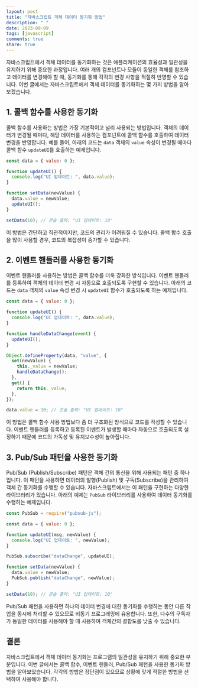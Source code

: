 ```yaml
---
layout: post
title: "자바스크립트 객체 데이터 동기화 방법"
description: " "
date: 2023-09-09
tags: [javascript]
comments: true
share: true
---
```


자바스크립트에서 객체 데이터를 동기화하는 것은 애플리케이션의 효율성과 일관성을 유지하기 위해 중요한 과정입니다. 여러 개의 컴포넌트나 모듈이 동일한 객체를 참조하고 데이터를 변경해야 할 때, 동기화를 통해 각각의 변경 사항을 적절히 반영할 수 있습니다. 이번 글에서는 자바스크립트에서 객체 데이터를 동기화하는 몇 가지 방법을 알아보겠습니다.

## 1. 콜백 함수를 사용한 동기화

콜백 함수를 사용하는 방법은 가장 기본적이고 널리 사용되는 방법입니다. 객체의 데이터가 변경될 때마다, 해당 데이터를 사용하는 컴포넌트에 콜백 함수를 호출하여 데이터 변경을 반영합니다. 예를 들어, 아래의 코드는 `data` 객체의 `value` 속성이 변경될 때마다 콜백 함수 `updateUI`를 호출하는 예제입니다.

```javascript
const data = { value: 0 };

function updateUI() {
  console.log("UI 업데이트: ", data.value);
}

function setData(newValue) {
  data.value = newValue;
  updateUI();
}

setData(10); // 콘솔 출력: "UI 업데이트: 10"
```

이 방법은 간단하고 직관적이지만, 코드의 관리가 어려워질 수 있습니다. 콜백 함수 호출을 많이 사용할 경우, 코드의 복잡성이 증가할 수 있습니다.

## 2. 이벤트 핸들러를 사용한 동기화

이벤트 핸들러를 사용하는 방법은 콜백 함수를 더욱 강화한 방식입니다. 이벤트 핸들러를 등록하여 객체의 데이터 변경 시 자동으로 호출되도록 구현할 수 있습니다. 아래의 코드는 `data` 객체의 `value` 속성 변경 시 `updateUI` 함수가 호출되도록 하는 예제입니다.

```javascript
const data = { value: 0 };

function updateUI() {
  console.log("UI 업데이트: ", data.value);
}

function handleDataChange(event) {
  updateUI();
}

Object.defineProperty(data, "value", {
  set(newValue) {
    this._value = newValue;
    handleDataChange();
  },
  get() {
    return this._value;
  },
});

data.value = 10; // 콘솔 출력: "UI 업데이트: 10"
```

이 방법은 콜백 함수 사용 방법보다 좀 더 구조화된 방식으로 코드를 작성할 수 있습니다. 이벤트 핸들러를 등록하고 등록된 이벤트가 발생할 때마다 자동으로 호출되도록 설정하기 때문에 코드의 가독성 및 유지보수성이 높아집니다.

## 3. Pub/Sub 패턴을 사용한 동기화

Pub/Sub (Publish/Subscribe) 패턴은 객체 간의 통신을 위해 사용되는 패턴 중 하나입니다. 이 패턴을 사용하면 데이터의 발행(Publish) 및 구독(Subscribe)을 관리하여 객체 간 동기화를 수행할 수 있습니다. 자바스크립트에서는 이 패턴을 구현하는 다양한 라이브러리가 있습니다. 아래의 예제는 `PubSub` 라이브러리를 사용하여 데이터 동기화를 수행하는 예제입니다.

```javascript
const PubSub = require("pubsub-js");

const data = { value: 0 };

function updateUI(msg, newValue) {
  console.log("UI 업데이트: ", newValue);
}

PubSub.subscribe("dataChange", updateUI);

function setData(newValue) {
  data.value = newValue;
  PubSub.publish("dataChange", newValue);
}

setData(10); // 콘솔 출력: "UI 업데이트: 10"
```

Pub/Sub 패턴을 사용하면 하나의 데이터 변경에 대한 동기화를 수행하는 동안 다른 작업을 동시에 처리할 수 있으므로 비동기 프로그래밍에 유용합니다. 또한, 다수의 구독자가 동일한 데이터를 사용해야 할 때 사용하여 객체간의 결합도를 낮출 수 있습니다.

## 결론

자바스크립트에서 객체 데이터 동기화는 프로그램의 일관성을 유지하기 위해 중요한 부분입니다. 이번 글에서는 콜백 함수, 이벤트 핸들러, Pub/Sub 패턴을 사용한 동기화 방법을 알아보았습니다. 각각의 방법은 장단점이 있으므로 상황에 맞게 적절한 방법을 선택하여 사용해야 합니다.